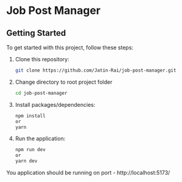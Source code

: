 # Job Post Manager

## Getting Started

To get started with this project, follow these steps:

1. Clone this repository:

   ```bash
   git clone https://github.com/Jatin-Rai/job-post-manager.git

   ```

2. Change directory to root project folder

   ```bash
   cd job-post-manager

   ```

3. Install packages/dependencies:

   ```bash
   npm install
   or
   yarn
   ```

4. Run the application:

   ```bash
   npm run dev
   or
   yarn dev
   ```

You application should be running on port - http://localhost:5173/
